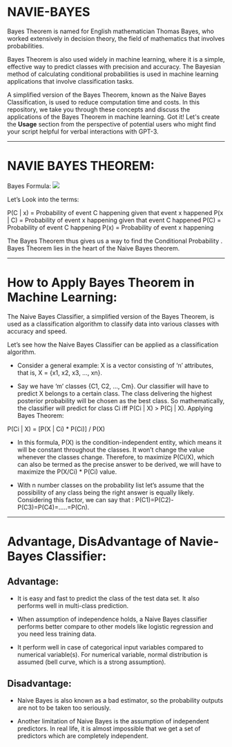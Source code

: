 # NAVIE-BAYES
Bayes Theorem is named for English mathematician Thomas Bayes, who worked extensively in decision theory, the field of mathematics that involves probabilities.

Bayes Theorem is also used widely in machine learning, where it is a simple, effective way to predict classes with precision and accuracy. The Bayesian method of calculating conditional probabilities is used in machine learning applications that involve classification tasks.

A simplified version of the Bayes Theorem, known as the Naive Bayes Classification, is used to reduce computation time and costs. In this repository, we take you through these concepts and discuss the applications of the Bayes Theorem in machine learning. 
Got it! Let's create the **Usage** section from the perspective of potential users who might find your script helpful for verbal interactions with GPT-3.

---

# NAVIE BAYES THEOREM:

Bayes Formula:
![](https://miro.medium.com/max/804/1*6dmvRYysiU5PwWIcHRdKVw.png)

Let’s Look into the terms:

P(C | x) = Probability of event C happening given that event x happened
P(x | C) = Probability of event x happening given that event C happened
P(C) = Probability of event C happening
P(x) = Probability of event x happening

The Bayes Theorem thus gives us a way to find the Conditional Probability . Bayes Theorem lies in the heart of the Naive Bayes theorem.

---

# How to Apply Bayes Theorem in Machine Learning: 

The Naive Bayes Classifier, a simplified version of the Bayes Theorem, is used as a classification algorithm to classify data into various classes with accuracy and speed. 

Let’s see how the Naive Bayes Classifier can be applied as a classification algorithm. 

- Consider a general example: X is a vector consisting of ‘n’ attributes, that is, X = {x1, x2, x3, …, xn}.

- Say we have ‘m’ classes {C1, C2, …, Cm}. Our classifier will have to predict X belongs to a certain class. The class delivering the highest posterior probability will be chosen as the best class. So mathematically, the classifier will predict for class Ci iff P(Ci | X) > P(Cj | X). Applying Bayes Theorem:

P(Ci | X) = [P(X | Ci) * P(Ci)] / P(X)

- In this formula, P(X) is the condition-independent entity, which means it will be constant throughout the classes. It won’t change the value whenever the classes change. Therefore, to maximize P(Ci/X), which can also be termed as the precise answer to be derived, we will have to maximize the P(X/Ci) * P(Ci) value.

- With n number classes on the probability list let’s assume that the possibility of any class being the right answer is equally likely. Considering this factor, we can say that : P(C1)=P(C2)-P(C3)=P(C4)=…..=P(Cn).

---

# Advantage, DisAdvantage of Navie- Bayes Classifier:

## Advantage: 

- It is easy and fast to predict the class of the test data set. It also performs well in multi-class prediction.

- When assumption of independence holds, a Naive Bayes classifier performs better compare to other models like logistic regression and you need less training data.

- It perform well in case of categorical input variables compared to numerical variable(s). For numerical variable, normal distribution is assumed (bell curve, which is a strong assumption).

## Disadvantage: 

- Naive Bayes is also known as a bad estimator, so the probability outputs are not to be taken too seriously.

- Another limitation of Naive Bayes is the assumption of independent predictors. In real life, it is almost impossible that we get a set of predictors which are completely independent.
  
